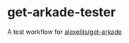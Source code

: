 # get-arkade-tester

A test workflow for [alexellis/get-arkade](https://github.com/alexellis/get-arkade)

